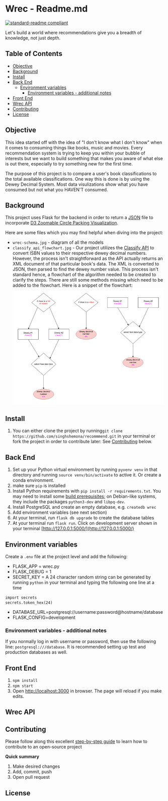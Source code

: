 # Wrec - Readme.md
[![standard-readme compliant](https://img.shields.io/badge/readme%20style-standard-brightgreen.svg?style=flat-square)](https://github.com/RichardLitt/standard-readme)

Let's build a world where recommendations give you a breadth of knowledge, not just depth.



## Table of Contents

- [Objective](#objective)
- [Background](#background)
- [Install](#install)
- [Back End](#backend)
	- [Environment variables](#env-variables)
		- [Environment variables - additional notes](#env-additional-notes)
- [Front End](#frontend)
- [Wrec API](#wrec-api)
- [Contributing](#contributing)
- [License](#license)


## Objective
This idea started off with the idea of "I don't know what I don't know" when it comes to consuming things like books, music and movies. Every recommendation system is trying to keep you within your bubble of interests but we want to build something that makes you aware of what else is out there, especially to try something new for the first time.

The purpose of this project is to compare a user's book classifications to the total available classifications. One way this is done is by using the Dewey Decimal System. Most data visulizations show what you have consumed but not what you HAVEN'T consumed.  
## Background

This project uses Flask for the backend in order to return a [JSON](https://gist.githubusercontent.com/mbostock/1093025/raw/05621a578a66fba4d2cbf5a77e2d1bb3a27ac3d4/flare.json) file to incorporate [D3 Zoomable Circle Packing Visualization](https://jeromefroe.github.io/circlepackeR/).

Here are some files which you may find helpful when diving into the project:
- `wrec-schema.jpg` - diagram of all the models
- `classify_api_flowchart.jpg` - Our project utilizes the [Classify API](http://classify.oclc.org/classify2/api_docs/index.html) to convert ISBN values to their respective dewey decimal numbers. However, the process isn't straightforward as the API actually returns an XML document of that particular book's data. The XML is converted to JSON, then parsed to find the dewey number value. This process isn't standard hence, a flowchart of the algorithm needed to be created to clarify the steps. There are still some methods missing which need to be added to the flowchart. Here is a snippet of the flowchart:
![classify_api_snippet](./backend_flask/classify_api_snippet.jpg)

## Install

1. You can either clone the project by running`git clone https://github.com/singhshemona/recommmend.git` in your terminal or fork the project in order to contribute later: See [Contributing](#contributing) below.

## Back End

1. Set up your Python virtual environment by running `pyvenv venv` in that directory and running `source venv/bin/activate` to active it. Or create a conda environment.
2. make sure `pip` is installed
3. Install Python requirements with `pip install -r requirements.txt`. You may need to install some [build prerequisites](https://www.psycopg.org/docs/install.html#build-prerequisites); on Debian-like systems, they include the packages `python3-dev` and `libpq-dev`. 
4. Install PostgreSQL and create an empty database, e.g. `createdb wrec`
5. Add environment variables (see next section)
6. At your terminal, run `flask db upgrade` to create the database tables
6. At your terminal run `flask run`. Click on development server shown in your terminal [http://127.0.0.1:5000/](http://127.0.0.1:5000/)

## Environment variables
Create a `.env` file at the project level and add the following:

- FLASK_APP = wrec.py
- FLASK_DEBUG = 1
- SECRET_KEY = A 24 character random string can be generated by running `python` in your terminal and typing the following one line at a time 

```
import secrets
secrets.token_hex(24)
```
- DATABASE_URL=postgresql://username:password@hostname/database
- FLASK_CONFIG=development

### Environment variables - additional notes
If you normally log in with username or password, then use the following line: `postgresql:///database`. It is recommended setting up test and production databases as well.

## Front End
1. `npm install`
2. `npm start`
3. Open [http://localhost:3000](http://localhost:3000) in browser. The page will reload if you make edits.


## Wrec API
## Contributing
Please follow along this excellent [step-by-step guide](https://www.dataschool.io/how-to-contribute-on-github/) to learn how to contribute to an open-source project

**Quick summary**
1. Make desired changes 
2. Add, commit, push
3. Open pull request

## License